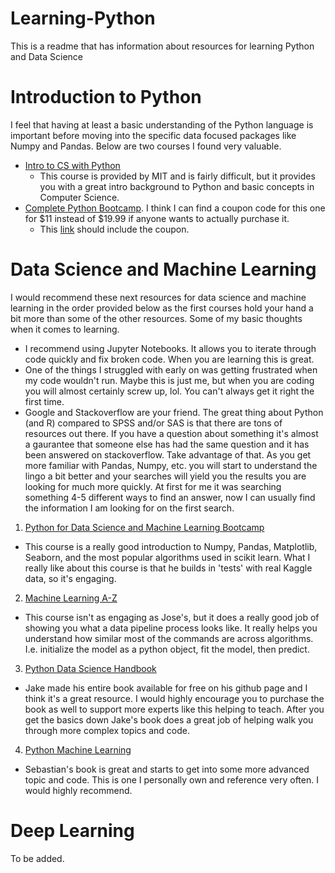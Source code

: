 # Learning-Python
This is a readme that has information about resources for learning Python and Data Science


# Introduction to Python

I feel that having at least a basic understanding of the Python language is important before moving into the specific data focused packages like Numpy and Pandas. Below are two courses I found very valuable. 

- [Intro to CS with Python](https://www.edx.org/course/introduction-computer-science-mitx-6-00-1x-11)
  - This course is provided by MIT and is fairly difficult, but it provides you with a great intro background to Python and basic concepts in Computer Science.
- [Complete Python Bootcamp](https://www.udemy.com/complete-python-bootcamp/). I think I can find a coupon code for this one for $11 instead of $19.99 if anyone wants to actually purchase it. 
  - This [link](https://www.udemy.com/complete-python-bootcamp/?couponCode=CURRENT_STU_COMPY) should include the coupon. 
  
# Data Science and Machine Learning

I would recommend these next resources for data science and machine learning in the order provided below as the first courses hold your hand a bit more than some of the other resources. Some of my basic thoughts when it comes to learning. 

- I recommend using Jupyter Notebooks. It allows you to iterate through code quickly and fix broken code. When you are learning this is great. 
- One of the things I struggled with early on was getting frustrated when my code wouldn't run. Maybe this is just me, but when you are coding you will almost certainly screw up, lol. You can't always get it right the first time. 
- Google and Stackoverflow are your friend. The great thing about Python (and R) compared to SPSS and/or SAS is that there are tons of resources out there. If you have a question about something it's almost a gaurantee that someone else has had the same question and it has been answered on stackoverflow. Take advantage of that. As you get more familiar with Pandas, Numpy, etc. you will start to understand the lingo a bit better and your searches will yield you the results you are looking for much more quickly. At first for me it was searching something 4-5 different ways to find an answer, now I can usually find the information I am looking for on the first search. 

1. [Python for Data Science and Machine Learning Bootcamp](https://www.udemy.com/python-for-data-science-and-machine-learning-bootcamp/?couponCode=CURRENT_PY_DS_ML)
  - This course is a really good introduction to Numpy, Pandas, Matplotlib, Seaborn, and the most popular algorithms used in scikit learn. What I really like about this course is that he builds in 'tests' with real Kaggle data, so it's engaging. 
2. [Machine Learning A-Z](https://www.udemy.com/machinelearning/)
  - This course isn't as engaging as Jose's, but it does a really good job of showing you what a data pipeline process looks like. It really helps you understand how similar most of the commands are across algorithms. I.e. initialize the model as a python object, fit the model, then predict. 
3. [Python Data Science Handbook](https://jakevdp.github.io/PythonDataScienceHandbook/)
  - Jake made his entire book available for free on his github page and I think it's a great resource. I would highly encourage you to purchase the book as well to support more experts like this helping to teach. After you get the basics down Jake's book does a great job of helping walk you through more complex topics and code. 
 4. [Python Machine Learning](https://github.com/rasbt/python-machine-learning-book-2nd-edition#whats-new-in-the-second-edition-from-the-first-edition)
   - Sebastian's book is great and starts to get into some more advanced topic and code. This is one I personally own and reference very often. I would highly recommend. 
   
 # Deep Learning
 
 To be added. 
